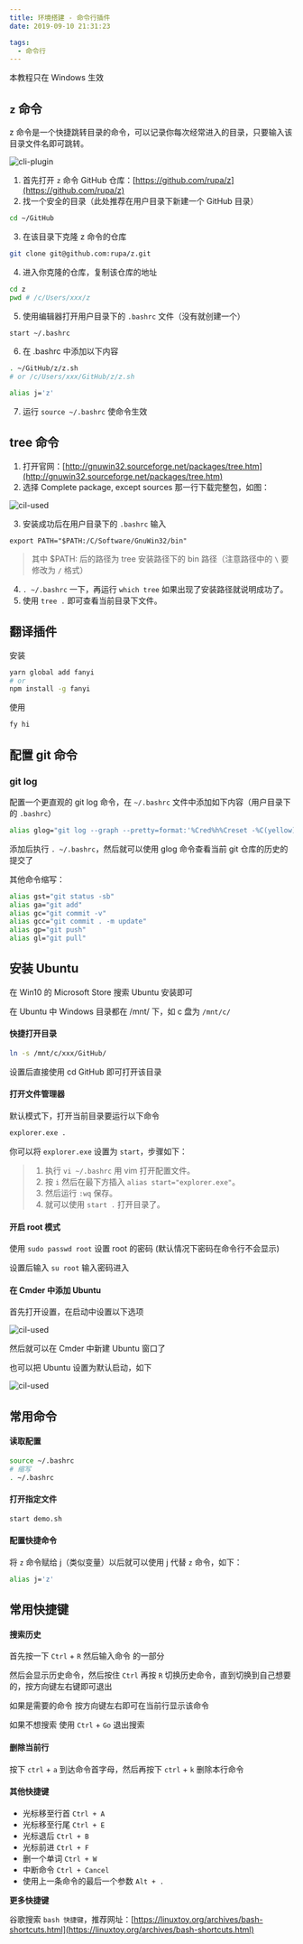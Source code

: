 ```yaml
---
title: 环境搭建 - 命令行插件
date: 2019-09-10 21:31:23

tags:
  - 命令行
---
```


本教程只在 Windows 生效

## `z` 命令

z 命令是一个快捷跳转目录的命令，可以记录你每次经常进入的目录，只要输入该目录文件名即可跳转。

![cli-plugin](../images/bash-z.png)

1. 首先打开 `z` 命令 GitHub 仓库：[https://github.com/rupa/z](https://github.com/rupa/z)
2. 找一个安全的目录（此处推荐在用户目录下新建一个 GitHub 目录）

  ```sh
  cd ~/GitHub
  ```

3. 在该目录下克隆 z 命令的仓库

  ```sh
  git clone git@github.com:rupa/z.git
  ```

4. 进入你克隆的仓库，复制该仓库的地址

  ```sh
  cd z
  pwd # /c/Users/xxx/z
  ```

5. 使用编辑器打开用户目录下的 `.bashrc` 文件（没有就创建一个）

  ```sh
  start ~/.bashrc
  ```

6. 在 .bashrc 中添加以下内容

  ```sh
  . ~/GitHub/z/z.sh 
  # or /c/Users/xxx/GitHub/z/z.sh

  alias j='z'
  ```

7. 运行 `source ~/.bashrc` 使命令生效

## tree 命令

1. 打开官网：[http://gnuwin32.sourceforge.net/packages/tree.htm](http://gnuwin32.sourceforge.net/packages/tree.htm)
2. 选择 Complete package, except sources 那一行下载完整包，如图：

![cil-used](../images/bash-tree.png)

3. 安装成功后在用户目录下的 `.bashrc` 输入

```
export PATH="$PATH:/C/Software/GnuWin32/bin"
```

> 其中 $PATH: 后的路径为 tree 安装路径下的 bin 路径（注意路径中的 `\` 要修改为 `/` 格式）

4. `. ~/.bashrc` 一下，再运行 `which tree` 如果出现了安装路径就说明成功了。
5. 使用 `tree .` 即可查看当前目录下文件。

## 翻译插件

安装

```sh
yarn global add fanyi
# or
npm install -g fanyi
```

使用

```sh
fy hi
```

## 配置 git 命令

### git log

配置一个更直观的 git log 命令，在 `~/.bashrc` 文件中添加如下内容（用户目录下的 `.bashrc`）

```sh
alias glog="git log --graph --pretty=format:'%Cred%h%Creset -%C(yellow)%d%Creset %s %Cgreen(%cr) %C(bold blue)<%an>%Creset' --abbrev-commit -- | less"
```

添加后执行 `. ~/.bashrc`，然后就可以使用 glog 命令查看当前 git 仓库的历史的提交了

其他命令缩写：

```bash
alias gst="git status -sb"
alias ga="git add"
alias gc="git commit -v"
alias gcc="git commit . -m update"
alias gp="git push"
alias gl="git pull"
```

## 安装 Ubuntu

在 Win10 的 Microsoft Store 搜索 Ubuntu 安装即可

在 Ubuntu 中 Windows 目录都在 /mnt/ 下，如 c 盘为 `/mnt/c/`

#### 快捷打开目录

```sh
ln -s /mnt/c/xxx/GitHub/
```

  设置后直接使用 cd GitHub 即可打开该目录

#### 打开文件管理器

默认模式下，打开当前目录要运行以下命令

```sh
explorer.exe .
```

你可以将 `explorer.exe` 设置为 `start`，步骤如下：

> 1. 执行 `vi ~/.bashrc` 用 vim 打开配置文件。
> 2. 按 `i` 然后在最下方插入 `alias start="explorer.exe"`。
> 3. 然后运行 `:wq` 保存。
> 4. 就可以使用 `start .` 打开目录了。

#### 开启 root 模式

使用 `sudo passwd root` 设置 root 的密码 (默认情况下密码在命令行不会显示)

设置后输入 `su root` 输入密码进入

#### 在 Cmder 中添加 Ubuntu

首先打开设置，在启动中设置以下选项

![cil-used](../images/ubuntu_01.png)

然后就可以在 Cmder 中新建 Ubuntu 窗口了

也可以把 Ubuntu 设置为默认启动，如下

![cil-used](../images/ubuntu_02.png)

## 常用命令

#### 读取配置

```sh
source ~/.bashrc
# 缩写
. ~/.bashrc
```

#### 打开指定文件

```sh
start demo.sh
```

#### 配置快捷命令

将 `z` 命令赋给 j（类似变量）以后就可以使用 j 代替 `z` 命令，如下：

```sh
alias j='z'
```

## 常用快捷键
  
#### 搜索历史

首先按一下 `Ctrl` + `R` 然后输入命令 的一部分

然后会显示历史命令，然后按住 `Ctrl` 再按 `R` 切换历史命令，直到切换到自己想要的，按方向键左右键即可退出

如果是需要的命令 按方向键左右即可在当前行显示该命令

如果不想搜索 使用 `Ctrl` + `Go` 退出搜索

#### 删除当前行

按下 `ctrl` + `a` 到达命令首字母，然后再按下 `ctrl` + `k` 删除本行命令

####  其他快捷键

- 光标移至行首 `Ctrl + A`
- 光标移至行尾 `Ctrl + E`
- 光标退后 `Ctrl + B`
- 光标前进 `Ctrl + F`
- 删一个单词 `Ctrl + W`
- 中断命令 `Ctrl + Cancel`
- 使用上一条命令的最后一个参数 `Alt + .`

**更多快捷键**

谷歌搜索 `bash 快捷键`，推荐网址：[https://linuxtoy.org/archives/bash-shortcuts.html](https://linuxtoy.org/archives/bash-shortcuts.html)